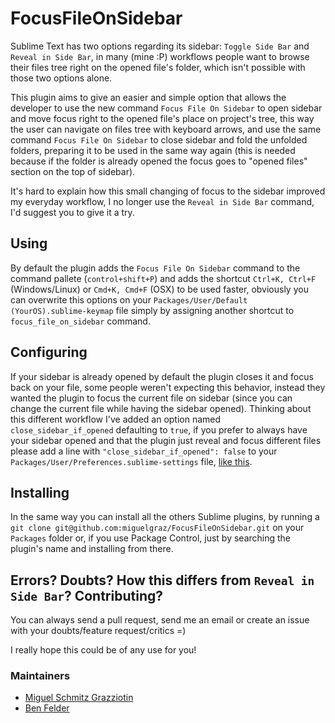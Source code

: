 FocusFileOnSidebar
==================

Sublime Text has two options regarding its sidebar: `Toggle Side Bar` and `Reveal in Side Bar`, in many (mine :P) workflows people want to browse their files tree right on the opened file's folder, which isn't possible with those two options alone.

This plugin aims to give an easier and simple option that allows the developer to use the new command `Focus File On Sidebar` to open sidebar and move focus right to the opened file's place on project's tree, this way the user can navigate on files tree with keyboard arrows, and use the same command `Focus File On Sidebar` to close sidebar and fold the unfolded folders, preparing it to be used in the same way again (this is needed because if the folder is already opened the focus goes to "opened files" section on the top of sidebar). 

It's hard to explain how this small changing of focus to the sidebar improved my everyday workflow, I no longer use the `Reveal in Side Bar` command, I'd suggest you to give it a try.

## Using

By default the plugin adds the `Focus File On Sidebar` command to the command pallete (`control+shift+P`) and adds the shortcut `Ctrl+K, Ctrl+F` (Windows/Linux) or `Cmd+K, Cmd+F` (OSX) to be used faster, obviously you can overwrite this options on your `Packages/User/Default (YourOS).sublime-keymap` file simply by assigning another shortcut to `focus_file_on_sidebar` command.

## Configuring

If your sidebar is already opened by default the plugin closes it and focus back on your file, some people weren't expecting this behavior, instead they wanted the plugin to focus the current file on sidebar (since you can change the current file while having the sidebar opened). Thinking about this different workflow I've added an option named `close_sidebar_if_opened` defaulting to `true`, if you prefer to always have your sidebar opened and that the plugin just reveal and focus different files please add a line with `"close_sidebar_if_opened": false` to your `Packages/User/Preferences.sublime-settings` file, [like this](https://github.com/miguelgraz/FocusFileOnSidebar/blob/master/FocusFileOnSidebar.sublime-settings#L2-4).

## Installing

In the same way you can install all the others Sublime plugins, by running a `git clone git@github.com:miguelgraz/FocusFileOnSidebar.git` on your `Packages` folder or, if you use Package Control, just by searching the plugin's name and installing from there.

## Errors? Doubts? How this differs from `Reveal in Side Bar`? Contributing?

You can always send a pull request, send me an email or create an issue with your doubts/feature request/critics =)

I really hope this could be of any use for you!

### Maintainers

* [Miguel Schmitz Grazziotin](https://github.com/miguelgraz)
* [Ben Felder](https://github.com/bfelder)
